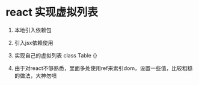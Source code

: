 # react 实现虚拟列表

1. 本地引入依赖包

2. 引入jsx依赖使用

3. 实现自己的虚拟列表 class Table {}

4. 由于对react不够熟悉，里面多处使用ref来索引dom，设置一些值，比较粗糙的做法，大神勿喷